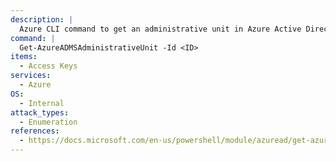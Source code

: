 ```yaml
---
description: |
  Azure CLI command to get an administrative unit in Azure Active Directory (AD) by ID.
command: |
  Get-AzureADMSAdministrativeUnit -Id <ID>
items:
  - Access Keys
services:
  - Azure
OS:
  - Internal
attack_types:
  - Enumeration
references:
  - https://docs.microsoft.com/en-us/powershell/module/azuread/get-azureadmsadministrativeunit
---
```

